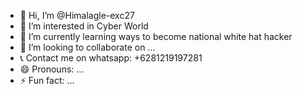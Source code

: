 - 👋 Hi, I’m @Himalagle-exc27
- 👀 I’m interested in Cyber World
- 🌱 I’m currently learning ways to become national white hat hacker
- 💞️ I’m looking to collaborate on ...
- 📞 Contact me on whatsapp: +6281219197281
- 😄 Pronouns: ...
- ⚡ Fun fact: ...

<!---
Himalagle-exc27/Himalagle-exc27 is a ✨ special ✨ repository because its `README.md` (this file) appears on your GitHub profile.
You can click the Preview link to take a look at your changes.
--->
